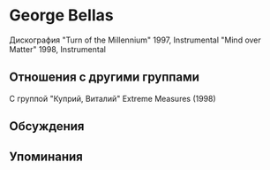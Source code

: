 # George Bellas

Дискография
"Turn of the Millennium" 1997, Instrumental
"Mind over Matter" 1998, Instrumental

## Отношения с другими группами

C группой "Куприй, Виталий" Extreme Measures (1998)

## Обсуждения


## Упоминания

